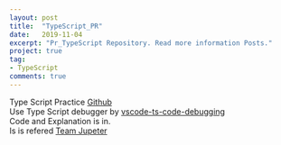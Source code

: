 ```yaml
---
layout: post
title:  "TypeScript_PR"
date:   2019-11-04
excerpt: "Pr_TypeScript Repository. Read more information Posts."
project: true
tag:
- TypeScript
comments: true
---
```

Type Script Practice
<a href="https://github.com/Artyrie/PR_TypeScript">Github</a><br>
Use Type Script debugger by <a href="https://github.com/Enterprise-JS/vscode-ts-node-debugging">vscode-ts-code-debugging</a><br>
Code and Explanation is in.<br>
Is is refered <a href="https://www.youtube.com/playlist?list=PLlSZlNj22M7QxeiQkge94penoAixMJMMF">Team Jupeter</a><br>
